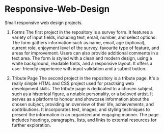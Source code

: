 # Responsive-Web-Design
Small responsive web design projects.

1. Forms
The first project in the repository is a survey form. It features a variety of input fields, including text, email, number, and select options. The form gathers information such as name, email, age (optional), current role, enjoyment level of the survey, favourite type of feature, and areas for improvement. Users can also provide additional comments in a text area. The form is styled with a clean and modern design, using a white background, readable fonts, and a responsive layout. It offers a user-friendly experience with input validation and a submit button.

2. Tribute Page
   The second project in the repository is a tribute page. It's a really simple HTML and CSS project used for practising web development skills. The tribute page is dedicated to a chosen subject, such as a historical figure, a notable personality, or a beloved artist. It serves as a platform to honour and showcase information about the chosen subject, providing an overview of their life, achievements, and contributions.
   It incorporates text, images, and styling techniques to present the information in an organized and engaging manner. The page includes headings, paragraphs, lists, and links to external resources for further exploration.
